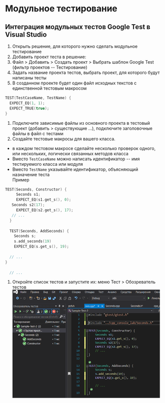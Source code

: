 # Модульное тестирование

## Интеграция модульных тестов Google Test в Visual Studio
1. Открыть решение, для которого нужно сделать модульное тестирование
1. Добавить проект теста в решение:
  1. Файл > Добавить > Создать проект > Выбрать шаблон Google Test (фильтр проектов -- Тестирование)
  1. Задать название проекта тестов, выбрать проект, для которого будут написаны тесты
1. В созданном проекте будет один файл исходных текстов с единственной тестовым макросом
```C++
TEST(TestCaseName, TestName) {
  EXPECT_EQ(1, 1);
  EXPECT_TRUE(true);
}
```
1. Подключите зависимые файлы из основного проекта в тестовый проект (добавить > существующие ...), подключите заголовочные файлы в файл с тестами
1. Создайте тестовые макросы для вашего класса.
  - в каждом тестовом макросе сделайте несколько проверок одного, или нескольких, логически связанных методов класса
  - Вместо `TestCaseName` можно написать идентификатор -- имя тестируемого класса или модуля
  - Вместо `TestName` указывайте идентификатор, объясняющий назначение теста \
  Пример
  ```C++
  TEST(Seconds, Constructor) {
	   Seconds s1;
	   EXPECT_EQ(s1.get_s(), 0);
     Seconds s2(17);
	   EXPECT_EQ(s2.get_s(), 17);
     // ...
    }

    TEST(Seconds, AddSeconds) {
      Seconds s;
      s.add_seconds(19)
      EXPECT_EQ(s.get_s(), 19);

    // ...
  }

    // ...
  ```

1. Откройте список тестов и запустите их: меню Тест > Обозреватель тестов
![](gtest_vs.png)

